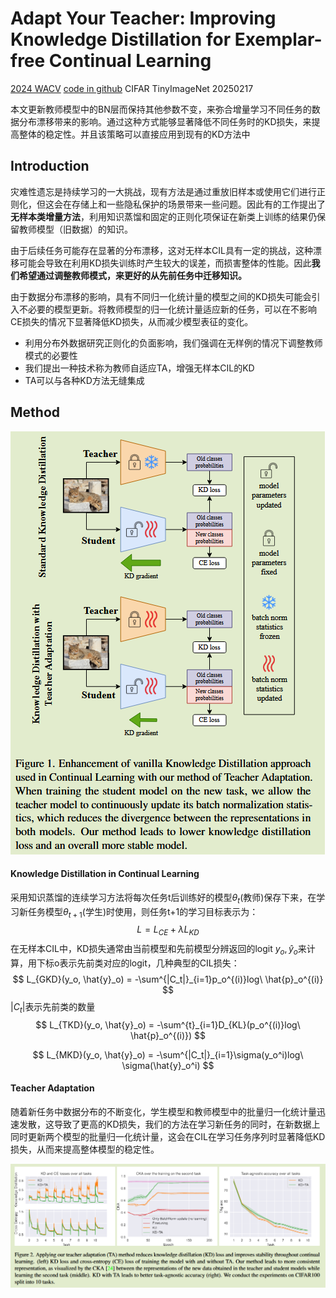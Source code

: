 # Adapt Your Teacher: Improving Knowledge Distillation for Exemplar-free Continual Learning

[2024 WACV](https://openaccess.thecvf.com/content/WACV2024/html/Szatkowski_Adapt_Your_Teacher_Improving_Knowledge_Distillation_for_Exemplar-Free_Continual_Learning_WACV_2024_paper.html)	[code in github](https://github.com/fszatkowski/cl-teacher-adaptation)	CIFAR TinyImageNet	20250217

本文更新教师模型中的BN层而保持其他参数不变，来弥合增量学习不同任务的数据分布漂移带来的影响。通过这种方式能够显著降低不同任务时的KD损失，来提高整体的稳定性。并且该策略可以直接应用到现有的KD方法中

## Introduction

灾难性遗忘是持续学习的一大挑战，现有方法是通过重放旧样本或使用它们进行正则化，但这会在存储上和一些隐私保护的场景带来一些问题。因此有的工作提出了**无样本类增量方法**，利用知识蒸馏和固定的正则化项保证在新类上训练的结果仍保留教师模型（旧数据）的知识。

由于后续任务可能存在显著的分布漂移，这对无样本CIL具有一定的挑战，这种漂移可能会导致在利用KD损失训练时产生较大的误差，而损害整体的性能。因此**我们希望通过调整教师模式，来更好的从先前任务中迁移知识。**

由于数据分布漂移的影响，具有不同归一化统计量的模型之间的KD损失可能会引入不必要的模型更新。将教师模型的归一化统计量适应新的任务，可以在不影响CE损失的情况下显著降低KD损失，从而减少模型表征的变化。

- 利用分布外数据研究正则化的负面影响，我们强调在无样例的情况下调整教师模式的必要性
- 我们提出一种技术称为教师自适应TA，增强无样本CIL的KD
- TA可以与各种KD方法无缝集成



## Method

![image-20250217200807678](imgs/image-20250217200807678.png)

#### Knowledge Distillation in Continual Learning

采用知识蒸馏的连续学习方法将每次任务t后训练好的模型$\theta_{t}$(教师)保存下来，在学习新任务模型$\theta_{t+1}$(学生)时使用，则任务t+1的学习目标表示为：
$$
L = L_{CE} + \lambda L_{KD}
$$
在无样本CIL中，KD损失通常由当前模型和先前模型分辨返回的logit $y_o, \hat{y}_o$来计算，用下标o表示先前类对应的logit，几种典型的CIL损失：
$$
L_{GKD}(y_o, \hat{y}_o) = -\sum^{|C_t|}_{i=1}p_o^{(i)}log\ \hat{p}_o^{(i)}
$$
$|C_t|$表示先前类的数量
$$
L_{TKD}(y_o, \hat{y}_o) = -\sum^{t}_{i=1}D_{KL}(p_o^{(i)}log\ \hat{p}_o^{(i)})
$$

$$
L_{MKD}(y_o, \hat{y}_o) = -\sum^{|C_t|}_{i=1}\sigma(y_o^i)log\ \sigma(\hat{y}_o^i)
$$

#### Teacher Adaptation

随着新任务中数据分布的不断变化，学生模型和教师模型中的批量归一化统计量迅速发散，这导致了更高的KD损失，我们的方法在学习新任务的同时，在新数据上同时更新两个模型的批量归一化统计量，这会在CIL在学习任务序列时显著降低KD损失，从而来提高整体模型的稳定性。

![image-20250217200751238](imgs/image-20250217200751238.png)